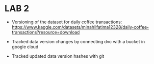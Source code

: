 # LAB 2

- Versioning of the dataset for daily coffee transactions: https://www.kaggle.com/datasets/minahilfatima12328/daily-coffee-transactions?resource=download

- Tracked data version changes by connecting dvc with a bucket in google cloud

- Tracked updated data version hashes with git
